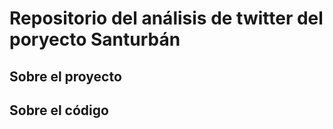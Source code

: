 # Repositorio del análisis de twitter del poryecto Santurbán

## Sobre el proyecto

## Sobre el código
